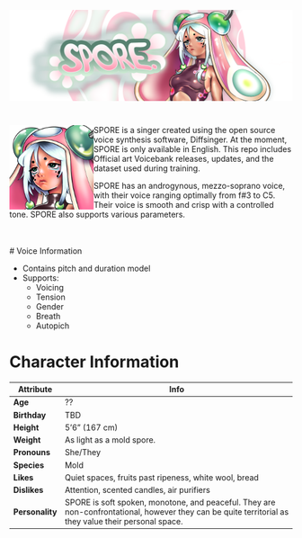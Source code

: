 <p align="center">
<img src="Art/banner.png" >
</p>

#

<img src="Art/icon.png" align="left" width="150"> SPORE is a singer created using the open source voice synthesis software, Diffsinger. At the moment, SPORE is only available in English. 
This repo includes Official art Voicebank releases, updates, and the dataset used during training. 

SPORE has an androgynous, mezzo-soprano voice, with their voice ranging optimally from f#3 to C5. Their voice is smooth and crisp with a controlled tone. SPORE also supports various parameters.

<br clear="all" />
<br>
# Voice Information

* Contains pitch and duration model
* Supports:
  * Voicing
  * Tension
  * Gender
  * Breath
  * Autopich


# Character Information
| **Attribute** | **Info** |
|--------------|---------|
| **Age** | ?? |
| **Birthday** | TBD |
| **Height** | 5’6” (167 cm) |
| **Weight** | As light as a mold spore. |
| **Pronouns** | She/They |
| **Species** | Mold |
| **Likes** | Quiet spaces, fruits past ripeness, white wool, bread |
| **Dislikes** | Attention, scented candles, air purifiers |
| **Personality** | SPORE is soft spoken, monotone, and peaceful. They are non-confrontational, however they can be quite territorial as they value their personal space. |
